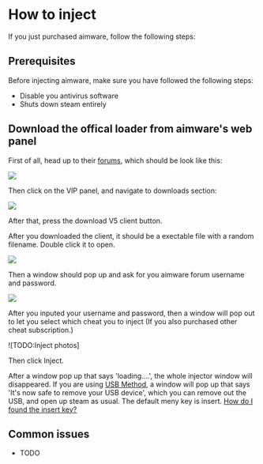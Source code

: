 # How to inject

If you just purchased aimware, follow the following steps:

## Prerequisites

Before injecting aimware, make sure you have followed the following steps:

* Disable you antivirus software
* Shuts down steam entirely

## Download the offical loader from aimware's web panel

First of all, head up to their [forums](https://aimware.net/forum/index.php), which should be look like this:

![](https://i.imgur.com/MrwlDMC.png)

Then click on the VIP panel, and navigate to downloads section:

![](https://i.imgur.com/R6AYQDS.png)

After that, press the download V5 client button.

After you downloaded the client, it should be a exectable file with a random filename. Double click it to open.

![](https://i.imgur.com/TfEwrnJ.png)

Then a window should pop up and ask for you aimware forum username and password.

![](https://i.imgur.com/6NS5iFm.png)

After you inputed your username and password, then a window will pop out to let you select which cheat you to inject \(If you also purchased other cheat subscription.\)

!\[TODO:Inject photos\]

Then click Inject.

After a window pop up that says 'loading....', the whole injector window will disappeared. If you are using [USB Method](how-to-inject.md), a window will pop up that says 'It's now safe to remove your USB device', which you can remove out the USB, and open up steam as usual. The default meny key is insert. [How do I found the insert key?](https://www.computerhope.com/jargon/i/insertke.htm)

## Common issues

* TODO
